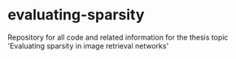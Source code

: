 # evaluating-sparsity
Repository for all code and related information for the thesis topic 'Evaluating sparsity in image retrieval networks'
